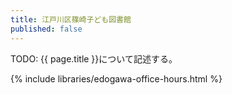 ```yaml
---
title: 江戸川区篠崎子ども図書館
published: false
---
```


TODO: {{ page.title }}について記述する。

{% include libraries/edogawa-office-hours.html %}
